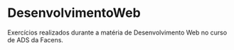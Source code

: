 # DesenvolvimentoWeb
 Exercícios realizados durante a matéria de Desenvolvimento Web no curso de ADS da Facens.

